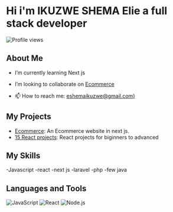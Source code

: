 # Hi i'm IKUZWE SHEMA Elie a full stack developer 

![Profile views](https://komarev.com/ghpvc/?username=your-username&color=green)

## About Me
- I’m currently learning Next js
- I’m looking to collaborate on [Ecommerce](https://github.com/shemaikuzwe/Ecommerce)

- 📫 How to reach me: [eshemaikuzwe@gmail.com)](mailto:eshemaikuzwe@gmail.com)


## My Projects
- [Ecommerce](https://github.com/shemaikuzwe/Ecommerce): An Ecommerce website in next js.
- [15 React projects](https://github.com/shemaikuzwe/15-React-ptojects): React projects for biginners to advanced
  
## My Skills
-Javascript 
-react 
-next js
-laravel
-php
-few java

## Languages and Tools
![JavaScript](https://img.shields.io/badge/-JavaScript-black?style=flat-square&logo=javascript)
![React](https://img.shields.io/badge/-React-black?style=flat-square&logo=react)
![Node.js](https://img.shields.io/badge/-Node.js-black?style=flat-square&logo=node.js)




